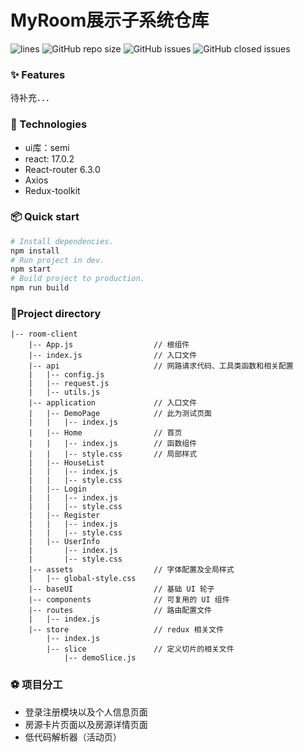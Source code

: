 
# MyRoom展示子系统仓库
![lines](https://img.shields.io/tokei/lines/github/MyRoomCampus/room-client?style=flat-square)
![GitHub repo size](https://img.shields.io/github/repo-size/MyRoomCampus/room-client?style=flat-square)
![GitHub issues](https://img.shields.io/github/issues/MyRoomCampus/room-client?style=flat-square)
![GitHub closed issues](https://img.shields.io/github/issues-closed/MyRoomCampus/room-client?style=flat-square)
### ✨ Features
待补充．．．

### 🚀 Technologies
- ui库：semi
- react: 17.0.2
- React-router 6.3.0
- Axios
- Redux-toolkit

### 📦 Quick start
```sh
# Install dependencies.
npm install
# Run project in dev.
npm start
# Build project to production.
npm run build
```

### 🌲Project directory
```
|-- room-client
    |-- App.js                  // 根组件
    |-- index.js                // 入口文件
    |-- api                     // 网路请求代码、工具类函数和相关配置
    |   |-- config.js
    |   |-- request.js
    |   |-- utils.js
    |-- application             // 入口文件
    |   |-- DemoPage            // 此为测试页面
    |   |   |-- index.js
    |   |-- Home                // 首页
    |   |   |-- index.js        // 函数组件
    |   |   |-- style.css       // 局部样式
    |   |-- HouseList
    |   |   |-- index.js
    |   |   |-- style.css
    |   |-- Login
    |   |   |-- index.js
    |   |   |-- style.css
    |   |-- Register
    |   |   |-- index.js
    |   |   |-- style.css
    |   |-- UserInfo
    |       |-- index.js
    |       |-- style.css
    |-- assets                  // 字体配置及全局样式
    |   |-- global-style.css
    |-- baseUI                  // 基础 UI 轮子
    |-- components              // 可复用的 UI 组件
    |-- routes                  // 路由配置文件
    |   |-- index.js
    |-- store                   // redux 相关文件
        |-- index.js
        |-- slice               // 定义切片的相关文件
            |-- demoSlice.js
```

### ⚽️ 项目分工
- 登录注册模块以及个人信息页面
- 房源卡片页面以及房源详情页面
- 低代码解析器（活动页）
